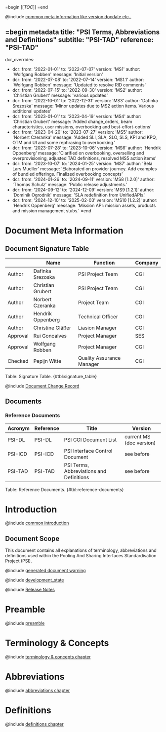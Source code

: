 =begin
[[_TOC_]]
=end

@include [common meta information like version docdate etc..](../common/common_metadata.md)

=begin metadata
title: "PSI Terms, Abbreviations and Definitions"
subtitle: "PSI-TAD"
reference: "PSI-TAD"
---
dcr_overrides:
 - dcr:
   from: '2022-01-01'
   to: '2022-07-07'
   version: 'MS1'
   author: 'Wolfgang Robben'
   message: 'Initial version'
 - dcr:
   from: '2022-07-08'
   to: '2022-07-14'
   version: 'MS1.1'
   author: 'Wolfgang Robben'
   message: 'Updated to resolve RID comments'
 - dcr:
   from: '2022-07-15'
   to: '2022-09-30'
   version: 'MS2'
   author: 'Christian Grubert'
   message: 'various updates.'
 - dcr:
   from: '2022-10-01'
   to: '2022-12-31'
   version: 'MS3'
   author: 'Dafinka Srezoska'
   message: 'Minor updates due to MS2 action items. Various additional updates'
 - dcr:
   from: '2023-01-01'
   to: '2023-04-19'
   version: 'MS4'
   author: 'Christian Grubert'
   message: 'Added change_orders, beam characteristics, user missions, overbooking and best-effort-options'
 - dcr:
   from: '2023-04-20'
   to: '2023-07-27'
   version: 'MS5'
   author: 'Norbert Czeranka'
   message: 'Added SLI, SLA, SLO, SLS, KPI and KPQ, OTM and UI and some rephrasing to overbooking.'
 - dcr:
   from: '2023-07-28'
   to: '2023-10-06'
   version: 'MS6'
   author: 'Hendrik Oppenberg'
   message: 'Clarified on overbooking, overselling and overprovisioning, adjusted TAD definitions, resolved MS5 action items'
 - dcr:
   from: '2023-10-07'
   to: '2024-01-25'
   version: 'MS7'
   author: 'Bela Lars Mueller'
   message: 'Elaborated on provider journey. Add examples of bundled offerings. Finalized overbooking concepts'
 - dcr:
   from: '2024-01-26'
   to: '2024-09-11'
   version: 'MS8 [1.2.0]'
   author: 'Thomas Schulz'
   message: 'Public release adjustments.'
 - dcr:
   from: '2024-09-12'
   to: '2024-12-09'
   version: 'MS9 [1.2.1]'
   author: 'Dominik Ogrodnik'
   message: 'SLA redefinition from UnifiedAPIs.'
 - dcr:
   from: '2024-12-10'
   to: '2025-02-03'
   version: 'MS10 [1.2.2]'
   author: 'Hendrik Oppenberg'
   message: 'Mission API: mission assets, products and mission management stubs.'
=end

# Document Meta Information

## Document Signature Table

|           | Name              | Function                       | Company         |
| --------- | ----------------- | ------------------------------ | --------------- |
| Author    | Dafinka Srezoska  | PSI Project Team               | CGI             |
| Author    | Christian Grubert | PSI Project Team               | CGI             |
| Author    | Norbert Czeranka  | Project Team                   | CGI             |
| Author    | Hendrik Oppenberg | Technical Officer              | CGI             |
| Author    | Christine Gläßer  | Liasion Manager                | CGI             |
| Approval  | Rui Goncalves     | Project Manager                | SES             |
| Approval  | Wolfgang Robben   | Project Manager                | CGI             |
| Checked   | Pepijn Witte      | Quality Assurance Manager      | CGI             |

Table: Signature Table. {#tbl:signature_table}

@include [Document Change Record](../common/document-change-record.md)

## Documents

### Reference Documents

| Acronym | Reference | Title                                    | Version                  |
|---------|-----------|------------------------------------------|--------------------------|
| PSI-DL  | PSI-DL    | PSI CGI Document List                    | current MS (doc version) |
| PSI-ICD | PSI-ICD   | PSI Interface Control Document           | see before               |
| PSI-TAD | PSI-TAD   | PSI Terms, Abbreviations and Definitions | see before               |

Table: Reference Documents. {#tbl:reference-documents}

# Introduction

@include [common introduction](../common/intro_description.md)

## Document Scope

This document contains all explanations of terminology, abbreviations and definitions used within the Pooling And Sharing Interfaces Standardisation Project (PSI).

@include [generated document warning](../common/generated_document.md)

@include [development_state](../common/development_state.md)

@include [Release Notes](../common/release_notes.md)

# Preamble

@include [preamble](preamble.md)

# Terminology & Concepts

@include [terminology & concepts chapter](terms.md)

# Abbreviations

@include [abbreviations chapter](abbreviations.md)

# Definitions

@include [definitions chapter](definitions.md)
